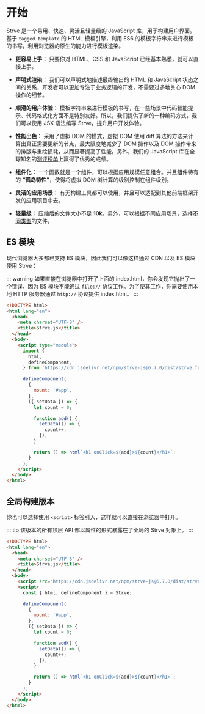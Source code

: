 # 开始

Strve 是一个易用、快速、灵活且轻量级的 JavaScript 库，用于构建用户界面。基于 `tagged template` 的 HTML 模板引擎，利用 ES6 的模板字符串来进行模板的书写，利用浏览器的原生的能力进行模板渲染。

- **更容易上手：** 只要你对 HTML、CSS 和 JavaScript 已经基本熟悉，就可以直接上手。

- **声明式渲染：** 我们可以声明式地描述最终输出的 HTML 和 JavaScript 状态之间的关系，开发者可以更加专注于业务逻辑的开发，不需要过多地关心 DOM 操作的细节。

- **顺滑的用户体验：** 模板字符串来进行模板的书写，在一些场景中代码智能提示、代码格式化方面不是特别友好。所以，我们提供了新的一种编码方式，我们可以使用 JSX 语法编写 Strve，提升用户开发体验。

- **性能出色：** 采用了虚拟 DOM 的模式，虚拟 DOM 使用 diff 算法的方法来计算出真正需要更新的节点，最大限度地减少了 DOM 操作以及 DOM 操作带来的排版与重绘损耗，从而显著提高了性能。另外，我们的 JavaScript 库在全球知名的[测评榜单](https://github.com/krausest/js-framework-benchmark)上赢得了优秀的成绩。

- **组件化：** 一个函数就是一个组件，可以根据应用规模任意组合。并且组件特有的 **“孤岛特性”**，使得将虚拟 DOM 树计算的级别控制在组件级别。

- **灵活的应用场景：** 有无构建工具都可以使用，并且可以适配到其他前端框架开发的应用项目中去。

- **轻量级：** 压缩后的文件大小不足 **10k**。另外，可以根据不同应用场景，选择[不同类型](https://www.jsdelivr.com/package/npm/strve-js?tab=files&path=dist)的文件。

## ES 模块

现代浏览器大多都已支持 ES 模块，因此我们可以像这样通过 CDN 以及 ES 模块使用 Strve：

::: warning
如果直接在浏览器中打开了上面的 index.html，你会发现它抛出了一个错误，因为 ES 模块不能通过 `file://` 协议工作。为了使其工作，你需要使用本地 HTTP 服务器通过 `http://` 协议提供 index.html。
:::

```html
<!DOCTYPE html>
<html lang="en">
  <head>
    <meta charset="UTF-8" />
    <title>Strve.js</title>
  </head>
  <body>
    <script type="module">
      import {
        html,
        defineComponent,
      } from 'https://cdn.jsdelivr.net/npm/strve-js@6.7.0/dist/strve.full-esm.js';

      defineComponent(
        {
          mount: '#app',
        },
        ({ setData }) => {
          let count = 0;

          function add() {
            setData(() => {
              count++;
            });
          }

          return () => html`<h1 onClick=${add}>${count}</h1>`;
        }
      );
    </script>
  </body>
</html>
```

## 全局构建版本

你也可以选择使用 `<script>` 标签引入，这样就可以直接在浏览器中打开。

::: tip
该版本的所有顶层 API 都以属性的形式暴露在了全局的 Strve 对象上。
:::

```html
<!DOCTYPE html>
<html lang="en">
  <head>
    <meta charset="UTF-8" />
    <title>Strve.js</title>
  </head>
  <body>
    <script src="https://cdn.jsdelivr.net/npm/strve-js@6.7.0/dist/strve.full.prod.js"></script>
    <script>
      const { html, defineComponent } = Strve;

      defineComponent(
        {
          mount: '#app',
        },
        ({ setData }) => {
          let count = 0;

          function add() {
            setData(() => {
              count++;
            });
          }

          return () => html`<h1 onClick=${add}>${count}</h1>`;
        }
      );
    </script>
  </body>
</html>
```
